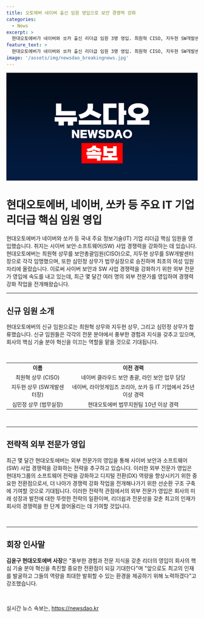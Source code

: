 ```yaml
---
title: 오토에버 네이버 출신 임원 영입으로 보안 경쟁력 강화
categories:
  - News
excerpt: >
  현대오토에버가 네이버와 쏘카 출신 리더급 임원 3명 영입. 최원혁 CISO, 지두현 SW개발센터장, 심민정 법무실장으로 선임. 최 상무는 네이버 클라우드 보안 총괄, 지 상무는 IT 기업 25년 경력, 심 상무는 10년 법무 경험 보유. 기존 외부인사 류석문 상무, 김선우 ERP 센터장과 이어지는 영입으로 사이버보안과 SW 경쟁력 강화 목표. 현대차그룹의 디지털 전환(DX) 역량 강화를 위한 전략적 구조 구축 추진. 회사의 핵심 기술 분야 혁신을 위한 리더 영입에 힘쓸 계획.
feature_text: >
  현대오토에버가 네이버와 쏘카 출신 리더급 임원 3명 영입. 최원혁 CISO, 지두현 SW개발센터장, 심민정 법무실장으로 선임. 최 상무는 네이버 클라우드 보안 총괄, 지 상무는 IT 기업 25년 경력, 심 상무는 10년 법무 경험 보유. 기존 외부인사 류석문 상무, 김선우 ERP 센터장과 이어지는 영입으로 사이버보안과 SW 경쟁력 강화 목표. 현대차그룹의 디지털 전환(DX) 역량 강화를 위한 전략적 구조 구축 추진. 회사의 핵심 기술 분야 혁신을 위한 리더 영입에 힘쓸 계획.
image: '/assets/img/newsdao_breakingnews.jpg'
---
```


<p><img src="/assets/img/newsdao_breakingnews.jpg" alt="implanttips 속보" /></p>

<h1>현대오토에버, 네이버, 쏘카 등 주요 IT 기업 리더급 핵심 임원 영입</h1>

<p data-ke-size="size16">현대오토에버가 네이버와 쏘카 등 국내 주요 정보기술(IT) 기업 리더급 핵심 임원을 영입했습니다. 취지는 사이버 보안·소프트웨어(SW) 사업 경쟁력을 강화하는 데 있습니다. 현대오토에버는 최원혁 상무를 보안총괄임원(CISO)으로, 지두현 상무를 SW개발센터장으로 각각 임명했으며, 또한 심민정 상무가 법무실장으로 승진하며 최초의 여성 임원 자리에 올랐습니다. 이로써 사이버 보안과 SW 사업 경쟁력을 강화하기 위한 외부 전문가 영입에 속도를 내고 있는데, 최근 몇 달간 여러 명의 외부 전문가를 영입하여 경쟁력 강화 작업을 전개해왔습니다.</p>

<hr>

<h2 data-ke-size="size26">신규 임원 소개</h2>

<p data-ke-size="size16">현대오토에버의 신규 임원으로는 최원혁 상무와 지두현 상무, 그리고 심민정 상무가 합류했습니다. 신규 임원들은 각각의 전문 분야에서 풍부한 경험과 지식을 갖추고 있으며, 회사의 핵심 기술 분야 혁신을 이끄는 역할을 맡을 것으로 기대됩니다.</p>

<p data-ke-size="size16">&nbsp;</p>

<table>
    <tbody>
        <tr>
            <td style="text-align: center; height: 17px;"><b>이름</b></td>
            <td style="text-align: center; height: 17px;"><b>이전 경력</b></td>
        </tr>
        <tr>
            <td style="text-align: center; height: 17px;">최원혁 상무 (CISO)</td>
            <td style="text-align: center; height: 17px;">네이버 클라우드 보안 총괄, 라인 보안 업무 담당</td>
        </tr>
        <tr>
            <td style="text-align: center; height: 17px;">지두현 상무 (SW개발센터장)</td>
            <td style="text-align: center; height: 17px;">네이버, 라이엇게임즈 코리아, 쏘카 등 IT 기업에서 25년 이상 경력</td>
        </tr>
        <tr>
            <td style="text-align: center; height: 17px;">심민정 상무 (법무실장)</td>
            <td style="text-align: center; height: 17px;">현대오토에버 법무지원팀 10년 이상 경력</td>
        </tr>
    </tbody>
</table>

<p data-ke-size="size16">&nbsp;</p>

<hr>

<h2 data-ke-size="size26">전략적 외부 전문가 영입</h2>

<p data-ke-size="size16">최근 몇 달간 현대오토에버는 외부 전문가의 영입을 통해 사이버 보안과 소프트웨어(SW) 사업 경쟁력을 강화하는 전략을 추구하고 있습니다. 이러한 외부 전문가 영입은 현대차그룹의 소프트웨어 전략을 강화하고 디지털 전환(DX) 역량을 향상시키기 위한 중요한 전환점으로서, 더 나아가 경쟁력 강화 작업을 전개해나가기 위한 선순환 구조 구축에 기여할 것으로 기대됩니다. 이러한 전략적 관점에서의 외부 전문가 영입은 회사의 미래 성장과 발전에 대한 뚜렷한 전략의 일환이며, 리더쉽과 전문성을 갖춘 최고의 인재가 회사의 경쟁력을 한 단계 끌어올리는 데 기여할 것입니다.</p>

<p data-ke-size="size16">&nbsp;</p>

<hr>

<h2 data-ke-size="size26">회장 인사말</h2>

<p data-ke-size="size16"><b>김윤구 현대오토에버 사장</b>은 "풍부한 경험과 전문 지식을 갖춘 리더의 영입이 회사의 핵심 기술 분야 혁신을 촉진할 중요한 전환점이 되길 기대한다"며 "앞으로도 최고의 인재를 발굴하고 그들의 역량을 최대한 발휘할 수 있는 환경을 제공하기 위해 노력하겠다"고 강조했습니다.</p>

<p data-ke-size="size16">&nbsp;</p>
실시간 뉴스 속보는, <a href="https://newsdao.kr" rel="dofollow">https://newsdao.kr</a>


